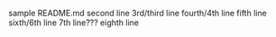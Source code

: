 sample README.md
second line
3rd/third line
fourth/4th line
fifth line
sixth/6th line
7th line???
eighth line
